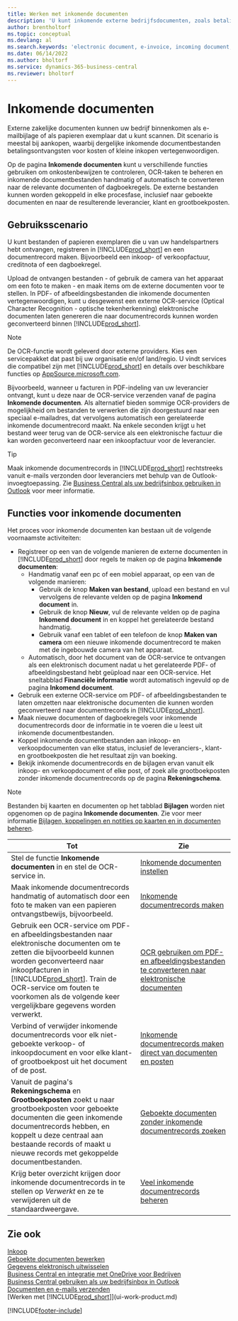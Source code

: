 ```yaml
---
title: Werken met inkomende documenten
description: 'U kunt inkomende externe bedrijfsdocumenten, zoals betalingsontvangsten of PDF''s beheren, OCR-taken beheren en elektronische bestanden naar documenten en records omzetten.'
author: brentholtorf
ms.topic: conceptual
ms.devlang: al
ms.search.keywords: 'electronic document, e-invoice, incoming document, OCR, ecommerce, document exchange, import invoice'
ms.date: 06/14/2022
ms.author: bholtorf
ms.service: dynamics-365-business-central
ms.reviewer: bholtorf
---
```

# Inkomende documenten

Externe zakelijke documenten kunnen uw bedrijf binnenkomen als e-mailbijlage of als papieren exemplaar dat u kunt scannen. Dit scenario is meestal bij aankopen, waarbij dergelijke inkomende documentbestanden betalingsontvangsten voor kosten of kleine inkopen vertegenwoordigen.

Op de pagina **Inkomende documenten** kunt u verschillende functies gebruiken om onkostenbewijzen te controleren, OCR-taken te beheren en inkomende documentbestanden handmatig of automatisch te converteren naar de relevante documenten of dagboekregels. De externe bestanden kunnen worden gekoppeld in elke procesfase, inclusief naar geboekte documenten en naar de resulterende leverancier, klant en grootboekposten.

## Gebruiksscenario

U kunt bestanden of papieren exemplaren die u van uw handelspartners hebt ontvangen, registreren in [!INCLUDE[prod_short](includes/prod_short.md)] en een documentrecord maken. Bijvoorbeeld een inkoop- of verkoopfactuur, creditnota of een dagboekregel.

Upload de ontvangen bestanden - of gebruik de camera van het apparaat om een foto te maken - en maak items om de externe documenten voor te stellen. In PDF- of afbeeldingsbestanden die inkomende documenten vertegenwoordigen, kunt u desgewenst een externe OCR-service (Optical Character Recognition - optische tekenherkenning) elektronische documenten laten genereren die naar documentrecords kunnen worden geconverteerd binnen [!INCLUDE[prod_short](includes/prod_short.md)].

> [!NOTE]
> De OCR-functie wordt geleverd door externe providers. Kies een servicepakket dat past bij uw organisatie en/of land/regio. U vindt services die compatibel zijn met [!INCLUDE[prod_short](includes/prod_short.md)] en details over beschikbare functies op [AppSource.microsoft.com](https://go.microsoft.com/fwlink/?linkid=2081646).

Bijvoorbeeld, wanneer u facturen in PDF-indeling van uw leverancier ontvangt, kunt u deze naar de OCR-service verzenden vanaf de pagina **Inkomende documenten**. Als alternatief bieden sommige OCR-providers de mogelijkheid om bestanden te verwerken die zijn doorgestuurd naar een speciaal e-mailadres, dat vervolgens automatisch een gerelateerde inkomende documentrecord maakt. Na enkele seconden krijgt u het bestand weer terug van de OCR-service als een elektronische factuur die kan worden geconverteerd naar een inkoopfactuur voor de leverancier.

> [!TIP]
> Maak inkomende documentrecords in [!INCLUDE[prod_short](includes/prod_short.md)] rechtstreeks vanuit e-mails verzonden door leveranciers met behulp van de Outlook-invoegtoepassing. Zie [Business Central als uw bedrijfsinbox gebruiken in Outlook](work-outlook-addin.md) voor meer informatie.

## Functies voor inkomende documenten

Het proces voor inkomende documenten kan bestaan uit de volgende voornaamste activiteiten:

* Registreer op een van de volgende manieren de externe documenten in [!INCLUDE[prod_short](includes/prod_short.md)] door regels te maken op de pagina **Inkomende documenten**:
  * Handmatig vanaf een pc of een mobiel apparaat, op een van de volgende manieren:
    * Gebruik de knop **Maken van bestand**, upload een bestand en vul vervolgens de relevante velden op de pagina **Inkomend document** in.
    * Gebruik de knop **Nieuw**, vul de relevante velden op de pagina **Inkomend document** in en koppel het gerelateerde bestand handmatig.
    * Gebruik vanaf een tablet of een telefoon de knop **Maken van camera** om een nieuwe inkomende documentrecord te maken met de ingebouwde camera van het apparaat.
  * Automatisch, door het document van de OCR-service te ontvangen als een elektronisch document nadat u het gerelateerde PDF- of afbeeldingsbestand hebt geüpload naar een OCR-service. Het sneltabblad **Financiële informatie** wordt automatisch ingevuld op de pagina **Inkomend document**.
* Gebruik een externe OCR-service om PDF- of afbeeldingsbestanden te laten omzetten naar elektronische documenten die kunnen worden geconverteerd naar documentrecords in [!INCLUDE[prod_short](includes/prod_short.md)].
* Maak nieuwe documenten of dagboekregels voor inkomende documentrecords door de informatie in te voeren die u leest uit inkomende documentbestanden.
* Koppel inkomende documentbestanden aan inkoop- en verkoopdocumenten van elke status, inclusief de leveranciers-, klant- en grootboekposten die het resultaat zijn van boeking.
* Bekijk inkomende documentrecords en de bijlagen ervan vanuit elk inkoop- en verkoopdocument of elke post, of zoek alle grootboekposten zonder inkomende documentrecords op de pagina **Rekeningschema**.

> [!NOTE]
> Bestanden bij kaarten en documenten op het tabblad **Bijlagen** worden niet opgenomen op de pagina **Inkomende documenten**. Zie voor meer informatie [Bijlagen, koppelingen en notities op kaarten en in documenten beheren](ui-how-add-link-to-record.md).

| Tot | Zie |
| --- | --- |
| Stel de functie **Inkomende documenten** in en stel de OCR-service in. |[Inkomende documenten instellen](across-how-setup-income-documents.md) |
| Maak inkomende documentrecords handmatig of automatisch door een foto te maken van een papieren ontvangstbewijs, bijvoorbeeld. |[Inkomende documentrecords maken](across-how-create-income-document-records.md) |
| Gebruik een OCR-service om PDF- en afbeeldingsbestanden naar elektronische documenten om te zetten die bijvoorbeeld kunnen worden geconverteerd naar inkoopfacturen in [!INCLUDE[prod_short](includes/prod_short.md)]. Train de OCR-service om fouten te voorkomen als de volgende keer vergelijkbare gegevens worden verwerkt. |[OCR gebruiken om PDF- en afbeeldingsbestanden te converteren naar elektronische documenten](across-how-use-ocr-pdf-images-files.md) |
| Verbind of verwijder inkomende documentrecords voor elk niet-geboekte verkoop- of inkoopdocument en voor elke klant- of grootboekpost uit het document of de post. |[Inkomende documentrecords maken direct van documenten en posten](across-how-connect-disconnect-income-document-records.md) |
| Vanuit de pagina's **Rekeningschema** en **Grootboekposten** zoekt u naar grootboekposten voor geboekte documenten die geen inkomende documentrecords hebben, en koppelt u deze centraal aan bestaande records of maakt u nieuwe records met gekoppelde documentbestanden. |[Geboekte documenten zonder inkomende documentrecords zoeken](across-how-find-posted-documents-without-income-document-records.md) |
| Krijg beter overzicht krijgen door inkomende documentrecords in te stellen op *Verwerkt* en ze te verwijderen uit de standaardweergave. |[Veel inkomende documentrecords beheren](across-how-manage-many-income-document-records.md) |

## Zie ook

[Inkoop](purchasing-manage-purchasing.md)  
[Geboekte documenten bewerken](across-edit-posted-document.md)  
[Gegevens elektronisch uitwisselen](across-data-exchange.md)  
[Business Central en integratie met OneDrive voor Bedrijven](across-onedrive-overview.md)  
[Business Central gebruiken als uw bedrijfsinbox in Outlook](work-outlook-addin.md)  
[Documenten en e-mails verzenden](ui-how-send-documents-email.md)  
[Werken met [!INCLUDE[prod_short](includes/prod_short.md)]](ui-work-product.md)  


[!INCLUDE[footer-include](includes/footer-banner.md)]
